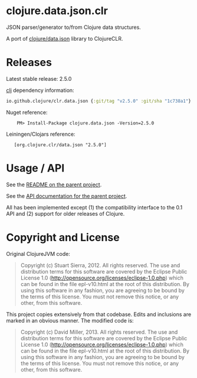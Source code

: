 # clojure.data.json.clr #

JSON parser/generator to/from Clojure data structures.


A port of [clojure/data.json](https://github.com/clojure/data.json) library to ClojureCLR.

# Releases

Latest stable release: 2.5.0

[clj](https://clojure.org/guides/getting_started) dependency information:
```clojure
io.github.clojure/clr.data.json {:git/tag "v2.5.0" :git/sha "1c738a1"}
```

Nuget reference:

```
    PM> Install-Package clojure.data.json -Version=2.5.0
```

Leiningen/Clojars reference:

```
   [org.clojure.clr/data.json "2.5.0"]
```   

# Usage / API #

See the [README on the parent project](https://github.com/clojure/data.json/blob/master/README.md).

See the [API documentation for the parent project](http://clojure.github.com/data.json/).

All has been implemented except (1) the compatibility interface to the 0.1 API and (2) support for older releases of Clojure.
   
   
# Copyright and License #

Original ClojureJVM code:


> Copyright (c) Stuart Sierra, 2012. All rights reserved.  The use and distribution terms for this 
> software are covered by the Eclipse Public License 1.0 (http://opensource.org/licenses/eclipse-1.0.php) 
> which can be found in the file epl-v10.html at the root of this distribution.  By using this software 
> in any fashion, you are agreeing to be bound by the terms of this license.  You must not remove this 
> notice, or any other, from this software.

This project copies extensively from that codebase.  Edits and inclusions are marked in an obvious manner.  The modified code is:

> Copyright (c) David Miller, 2013. All rights reserved.  The use and distribution terms for this 
> software are covered by the Eclipse Public License 1.0 (http://opensource.org/licenses/eclipse-1.0.php) 
> which can be found in the file epl-v10.html at the root of this distribution.  By using this software 
> in any fashion, you are agreeing to be bound by the terms of this license.  You must not remove this 
> notice, or any other, from this software.

